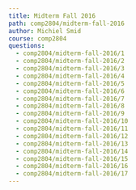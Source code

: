 ```yaml
---
title: Midterm Fall 2016
path: comp2804/midterm-fall-2016
author: Michiel Smid
course: comp2804
questions:
  - comp2804/midterm-fall-2016/1
  - comp2804/midterm-fall-2016/2
  - comp2804/midterm-fall-2016/3
  - comp2804/midterm-fall-2016/4
  - comp2804/midterm-fall-2016/5
  - comp2804/midterm-fall-2016/6
  - comp2804/midterm-fall-2016/7
  - comp2804/midterm-fall-2016/8
  - comp2804/midterm-fall-2016/9
  - comp2804/midterm-fall-2016/10
  - comp2804/midterm-fall-2016/11
  - comp2804/midterm-fall-2016/12
  - comp2804/midterm-fall-2016/13
  - comp2804/midterm-fall-2016/14
  - comp2804/midterm-fall-2016/15
  - comp2804/midterm-fall-2016/16
  - comp2804/midterm-fall-2016/17
---
```

